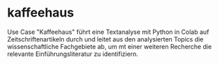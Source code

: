 # kaffeehaus
Use Case "Kaffeehaus" führt eine Textanalyse mit Python in Colab auf Zeitschriftenartikeln durch und leitet aus den analysierten Topics die wissenschaftliche Fachgebiete ab, um mt einer weiteren Recherche die relevante Einführungsliteratur zu identifiziern.
